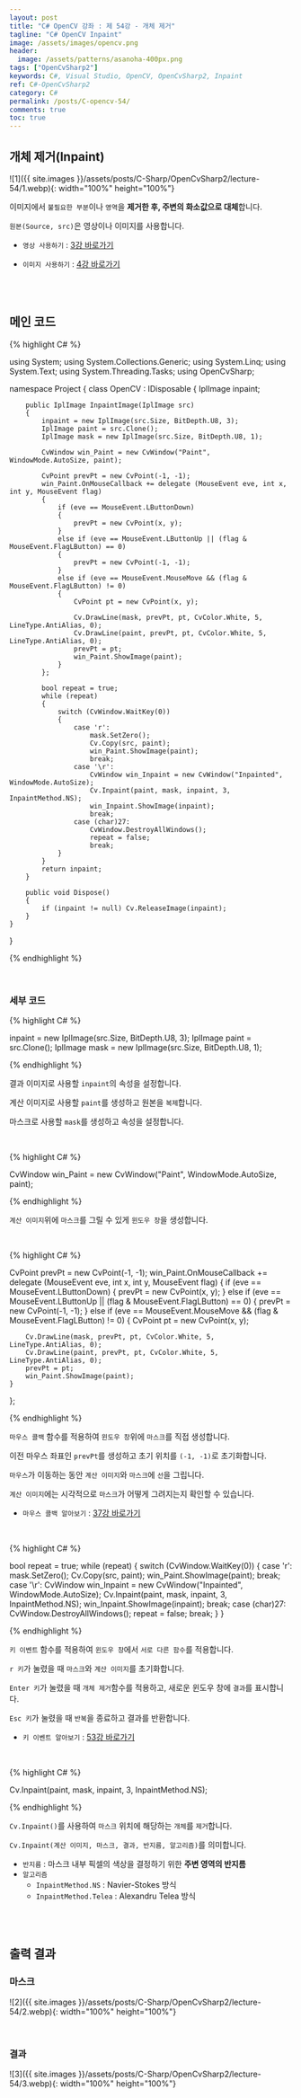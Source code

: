 ```yaml
---
layout: post
title: "C# OpenCV 강좌 : 제 54강 - 개체 제거"
tagline: "C# OpenCV Inpaint"
image: /assets/images/opencv.png
header:
  image: /assets/patterns/asanoha-400px.png
tags: ["OpenCvSharp2"]
keywords: C#, Visual Studio, OpenCV, OpenCvSharp2, Inpaint
ref: C#-OpenCvSharp2
category: C#
permalink: /posts/C-opencv-54/
comments: true
toc: true
---
```


## 개체 제거(Inpaint)

![1]({{ site.images }}/assets/posts/C-Sharp/OpenCvSharp2/lecture-54/1.webp){: width="100%" height="100%"}

이미지에서 `불필요한 부분`이나 `영역`을 **제거한 후, 주변의 화소값으로 대체**합니다.

`원본(Source, src)`은 영상이나 이미지를 사용합니다.

- `영상 사용하기` : [3강 바로가기][3강]

- `이미지 사용하기` : [4강 바로가기][4강]

<br>
<br>

## 메인 코드

{% highlight C# %}

using System;
using System.Collections.Generic;
using System.Linq;
using System.Text;
using System.Threading.Tasks;
using OpenCvSharp;

namespace Project
{
    class OpenCV : IDisposable
    {
        IplImage inpaint;

        public IplImage InpaintImage(IplImage src)
        {
            inpaint = new IplImage(src.Size, BitDepth.U8, 3);
            IplImage paint = src.Clone();
            IplImage mask = new IplImage(src.Size, BitDepth.U8, 1);

            CvWindow win_Paint = new CvWindow("Paint", WindowMode.AutoSize, paint);

            CvPoint prevPt = new CvPoint(-1, -1);
            win_Paint.OnMouseCallback += delegate (MouseEvent eve, int x, int y, MouseEvent flag)
            {
                if (eve == MouseEvent.LButtonDown)
                {
                    prevPt = new CvPoint(x, y);
                }
                else if (eve == MouseEvent.LButtonUp || (flag & MouseEvent.FlagLButton) == 0)
                {
                    prevPt = new CvPoint(-1, -1);
                }
                else if (eve == MouseEvent.MouseMove && (flag & MouseEvent.FlagLButton) != 0)
                {
                    CvPoint pt = new CvPoint(x, y);

                    Cv.DrawLine(mask, prevPt, pt, CvColor.White, 5, LineType.AntiAlias, 0);
                    Cv.DrawLine(paint, prevPt, pt, CvColor.White, 5, LineType.AntiAlias, 0);
                    prevPt = pt;
                    win_Paint.ShowImage(paint);
                }
            };

            bool repeat = true;
            while (repeat)
            {
                switch (CvWindow.WaitKey(0))
                {
                    case 'r':
                        mask.SetZero();
                        Cv.Copy(src, paint);
                        win_Paint.ShowImage(paint);
                        break;
                    case '\r':
                        CvWindow win_Inpaint = new CvWindow("Inpainted", WindowMode.AutoSize);
                        Cv.Inpaint(paint, mask, inpaint, 3, InpaintMethod.NS);
                        win_Inpaint.ShowImage(inpaint);
                        break;
                    case (char)27:
                        CvWindow.DestroyAllWindows();
                        repeat = false;
                        break;
                }
            }
            return inpaint;
        }

        public void Dispose()
        {
            if (inpaint != null) Cv.ReleaseImage(inpaint);  
        }
    }
}

{% endhighlight %}

<br>

### 세부 코드

{% highlight C# %}

inpaint = new IplImage(src.Size, BitDepth.U8, 3);
IplImage paint = src.Clone();
IplImage mask = new IplImage(src.Size, BitDepth.U8, 1);

{% endhighlight %}

결과 이미지로 사용할 `inpaint`의 속성을 설정합니다.

계산 이미지로 사용할 `paint`를 생성하고 원본을 `복제`합니다.

마스크로 사용할 `mask`를 생성하고 속성을 설정합니다.

<br>

{% highlight C# %}

CvWindow win_Paint = new CvWindow("Paint", WindowMode.AutoSize, paint);

{% endhighlight %}

`계산 이미지`위에 `마스크`를 그릴 수 있게 `윈도우 창`을 생성합니다.

<br>

{% highlight C# %}

CvPoint prevPt = new CvPoint(-1, -1);
win_Paint.OnMouseCallback += delegate (MouseEvent eve, int x, int y, MouseEvent flag)
{
    if (eve == MouseEvent.LButtonDown)
    {
        prevPt = new CvPoint(x, y);
    }
    else if (eve == MouseEvent.LButtonUp || (flag & MouseEvent.FlagLButton) == 0)
    {
        prevPt = new CvPoint(-1, -1);
    }
    else if (eve == MouseEvent.MouseMove && (flag & MouseEvent.FlagLButton) != 0)
    {
        CvPoint pt = new CvPoint(x, y);

        Cv.DrawLine(mask, prevPt, pt, CvColor.White, 5, LineType.AntiAlias, 0);
        Cv.DrawLine(paint, prevPt, pt, CvColor.White, 5, LineType.AntiAlias, 0);
        prevPt = pt;
        win_Paint.ShowImage(paint);
    }
};

{% endhighlight %}

`마우스 콜백` 함수를 적용하여 `윈도우 창`위에 `마스크`를 직접 생성합니다.

이전 마우스 좌표인 `prevPt`를 생성하고 초기 위치를 `(-1, -1)`로 초기화합니다.

`마우스`가 이동하는 동안 `계산 이미지`와 `마스크`에 `선`을 그립니다.

`계산 이미지`에는 시각적으로 `마스크`가 어떻게 그려지는지 확인할 수 있습니다.

- `마우스 콜백 알아보기` : [37강 바로가기][37강]

<br>

{% highlight C# %}

bool repeat = true;
while (repeat)
{
    switch (CvWindow.WaitKey(0))
    {
        case 'r':
            mask.SetZero();
            Cv.Copy(src, paint);
            win_Paint.ShowImage(paint);
            break;
        case '\r':
            CvWindow win_Inpaint = new CvWindow("Inpainted", WindowMode.AutoSize);
            Cv.Inpaint(paint, mask, inpaint, 3, InpaintMethod.NS);
            win_Inpaint.ShowImage(inpaint);
            break;
        case (char)27:
            CvWindow.DestroyAllWindows();
            repeat = false;
            break;
    }
}

{% endhighlight %}

`키 이벤트` 함수를 적용하여 `윈도우 창`에서 `서로 다른 함수`를 적용합니다.

`r 키`가 눌렸을 때 `마스크`와 `계산 이미지`를 초기화합니다.

`Enter 키`가 눌렸을 때 `개체 제거`함수를 적용하고, 새로운 윈도우 창에 `결과`를 표시합니다.

`Esc 키`가 눌렸을 때 `반복`을 종료하고 결과를 반환합니다.

- `키 이벤트 알아보기` : [53강 바로가기][53강]

<br>

{% highlight C# %}

Cv.Inpaint(paint, mask, inpaint, 3, InpaintMethod.NS);

{% endhighlight %}

`Cv.Inpaint()`를 사용하여 `마스크` 위치에 해당하는 `개체`를 `제거`합니다.

`Cv.Inpaint(계산 이미지, 마스크, 결과, 반지름, 알고리즘)`를 의미합니다.

* `반지름` : 마스크 내부 픽셀의 색상을 결정하기 위한 **주변 영역의 반지름**
* `알고리즘`
    - `InpaintMethod.NS`	: Navier-Stokes 방식
    - `InpaintMethod.Telea` : Alexandru Telea 방식

<br>
<br>

## 출력 결과

### 마스크

![2]({{ site.images }}/assets/posts/C-Sharp/OpenCvSharp2/lecture-54/2.webp){: width="100%" height="100%"}

<br>

### 결과

![3]({{ site.images }}/assets/posts/C-Sharp/OpenCvSharp2/lecture-54/3.webp){: width="100%" height="100%"}

[3강]: https://076923.github.io/posts/C-opencv-3/
[4강]: https://076923.github.io/posts/C-opencv-4/
[37강]: https://076923.github.io/posts/C-opencv-37/
[53강]: https://076923.github.io/posts/C-opencv-53/
